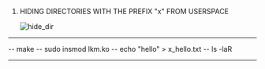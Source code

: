 1. HIDING DIRECTORIES WITH THE PREFIX "x" FROM USERSPACE

   ![hide_dir](https://github.com/user-attachments/assets/a3dfd10f-beb8-4209-8f9c-d85bf8210b3d)

---

   -- make
   -- sudo insmod lkm.ko
   -- echo "hello" > x_hello.txt
   -- ls -laR 

---
